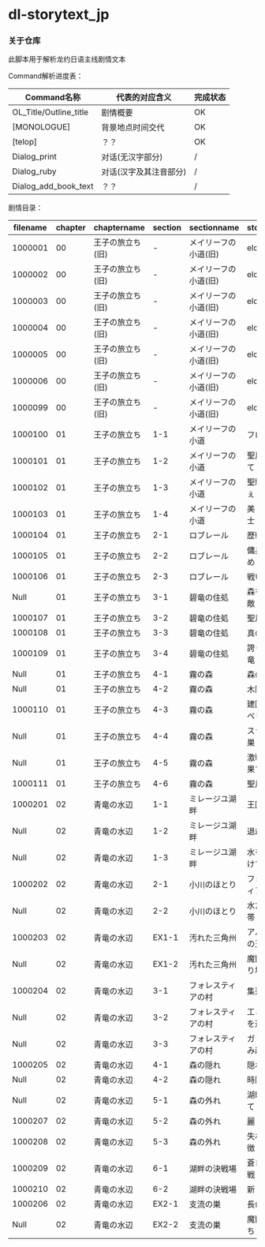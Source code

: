 # dl-storytext_jp

### 关于仓库

此脚本用于解析龙约日语主线剧情文本



Command解析进度表：

| Command名称            | 代表的对应含义         | 完成状态 |
| ---------------------- | ---------------------- | -------- |
| OL_Title/Outline_title | 剧情概要               | OK       |
| [MONOLOGUE]            | 背景地点时间交代       | OK       |
| [telop]                | ？？                   | OK       |
| Dialog_print           | 对话(无汉字部分)       | /        |
| Dialog_ruby            | 对话(汉字及其注音部分) | /        |
| Dialog_add_book_text   | ？？                   | /        |



剧情目录：

| filename | chapter | chaptername      | section | sectionname          | storyname            | battle |
| -------- | ------- | ---------------- | ------- | -------------------- | -------------------- | ------ |
| 1000001  | 00      | 王子の旅立ち(旧) | -       | メイリーフの小道(旧) | elder story          |        |
| 1000002  | 00      | 王子の旅立ち(旧) | -       | メイリーフの小道(旧) | elder story          |        |
| 1000003  | 00      | 王子の旅立ち(旧) | -       | メイリーフの小道(旧) | elder story          |        |
| 1000004  | 00      | 王子の旅立ち(旧) | -       | メイリーフの小道(旧) | elder story          |        |
| 1000005  | 00      | 王子の旅立ち(旧) | -       | メイリーフの小道(旧) | elder story          |        |
| 1000006  | 00      | 王子の旅立ち(旧) | -       | メイリーフの小道(旧) | elder story          |        |
| 1000099  | 00      | 王子の旅立ち(旧) | -       | メイリーフの小道(旧) | elder story          |        |
| 1000100  | 01      | 王子の旅立ち     | 1-1     | メイリーフの小道     | フロローグ           |        |
| 1000101  | 01      | 王子の旅立ち     | 1-2     | メイリーフの小道     | 聖片を求めて         |        |
| 1000102  | 01      | 王子の旅立ち     | 1-3     | メイリーフの小道     | 聖騎士を救ぇ         | yes    |
| 1000103  | 01      | 王子の旅立ち     | 1-4     | メイリーフの小道     | 美しき聖騎士         |        |
| 1000104  | 01      | 王子の旅立ち     | 2-1     | ロブレール           | 歴戦の傭兵           |        |
| 1000105  | 01      | 王子の旅立ち     | 2-2     | ロブレール           | 傭兵の腕だめし       | yes    |
| 1000106  | 01      | 王子の旅立ち     | 2-3     | ロブレール           | 戦いの後に           |        |
| Null     | 01      | 王子の旅立ち     | 3-1     | 碧竜の住処           | 森を護る難敵         | yes    |
| 1000107  | 01      | 王子の旅立ち     | 3-2     | 碧竜の住処           | 聖片の秘密           |        |
| 1000108  | 01      | 王子の旅立ち     | 3-3     | 碧竜の住処           | 真の契約             | yes    |
| 1000109  | 01      | 王子の旅立ち     | 3-4     | 碧竜の住処           | 誇り高き碧竜         |        |
| Null     | 01      | 王子の旅立ち     | 4-1     | 霧の森               | 森の奥へ             | yes    |
| Null     | 01      | 王子の旅立ち     | 4-2     | 霧の森               | 木陰の戦い           | yes    |
| 1000110  | 01      | 王子の旅立ち     | 4-3     | 霧の森               | 建国王アルべリウス   |        |
| Null     | 01      | 王子の旅立ち     | 4-4     | 霧の森               | スライムの巣         | yes    |
| Null     | 01      | 王子の旅立ち     | 4-5     | 霧の森               | 激戦! 森の果て       | yes    |
| 1000111  | 01      | 王子の旅立ち     | 4-6     | 霧の森               | 聖片の影と           |        |
| 1000201  | 02      | 青竜の水辺       | 1-1     | ミレージユ湖畔       | 王国の異変           |        |
| Null     | 02      | 青竜の水辺       | 1-2     | ミレージユ湖畔       | 退却戦               | yes    |
| Null     | 02      | 青竜の水辺       | 1-3     | ミレージユ湖畔       | 水をかきわけて       | yes    |
| 1000202  | 02      | 青竜の水辺       | 2-1     | 小川のほとり         | フォレスティアの射手 |        |
| Null     | 02      | 青竜の水辺       | 2-2     | 小川のほとり         | 水たまり地帯         | yes    |
| 1000203  | 02      | 青竜の水辺       | EX1-1   | 汚れた三角州         | アルべリアの王子王女 |        |
| Null     | 02      | 青竜の水辺       | EX1-2   | 汚れた三角州         | 魔獣のたまり場       | yes    |
| 1000204  | 02      | 青竜の水辺       | 3-1     | フォレスティアの村   | 集落の爪痕           |        |
| Null     | 02      | 青竜の水辺       | 3-2     | フォレスティアの村   | 工ミュールを追え     | yes    |
| Null     | 02      | 青竜の水辺       | 3-3     | フォレスティアの村   | ガレキを踏み越えて   | yes    |
| 1000205  | 02      | 青竜の水辺       | 4-1     | 森の隠れ             | 隠れ家にて           |        |
| Null     | 02      | 青竜の水辺       | 4-2     | 森の隠れ             | 時限殲滅戦           | yes    |
| Null     | 02      | 青竜の水辺       | 5-1     | 森の外れ             | 湖畔を抜けて         | yes    |
| 1000207  | 02      | 青竜の水辺       | 5-2     | 森の外れ             | 麗しき青竜           |        |
| 1000208  | 02      | 青竜の水辺       | 5-3     | 森の外れ             | 失われた象徴         |        |
| 1000209  | 02      | 青竜の水辺       | 6-1     | 湖畔の決戦場         | 蒼き地の決戦         | yes    |
| 1000210  | 02      | 青竜の水辺       | 6-2     | 湖畔の決戦場         | 新しい力             |        |
| 1000206  | 02      | 青竜の水辺       | EX2-1   | 支流の巣             | 長命な種族           |        |
| Null     | 02      | 青竜の水辺       | EX2-2   | 支流の巣             | 魔獣の長たち         | yes    |

